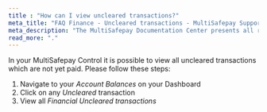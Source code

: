 ```yaml
---
title : "How can I view uncleared transactions?"
meta_title: "FAQ Finance - Uncleared transactions - MultiSafepay Support"
meta_description: "The MultiSafepay Documentation Center presents all relevant information about our Plugins and API. You can also find support pages for Payment Methods, Tools and General Questions as well as the contact details of our Support and Integration Teams."
read_more: "."
---
```


In your MultiSafepay Control it is possible to view all uncleared transactions which are not yet paid. Please follow these steps:

1. Navigate to your _Account Balances_ on your Dashboard
2. Click on any _Uncleared_ transaction
3. View all _Financial Uncleared transactions_
